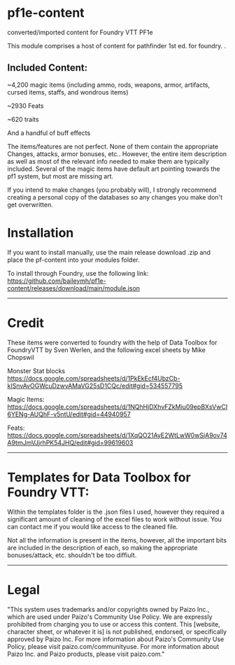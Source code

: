 # pf1e-content
converted/imported content for Foundry VTT PF1e

This module comprises a host of content for pathfinder 1st ed. for foundry. .

## Included Content:
~4,200 magic items (including ammo, rods, weapons, armor, artifacts, cursed items, staffs, and wondrous items)

~2930 Feats

~620 traits

And a handful of buff effects

The items/features are not perfect. None of them contain the appropriate Changes, attacks, armor bonuses, etc.. However, the entire item description as well as most of the relevant info needed to make them are typically included. Several of the magic items have default art pointing towards the pf1 system, but most are missing art. 

If you intend to make changes (you probably will), I strongly recommend creating a personal copy of the databases so any changes you make don't get overwritten.

# Installation

If you want to install manually, use the main release download .zip and place the pf-content into your modules folder.

To install through Foundry, use the following link: https://github.com/baileymh/pf1e-content/releases/download/main/module.json

----------------
# Credit
These items were converted to foundry with the help of Data Toolbox for FoundryVTT by Sven Werlen, and the following excel sheets by Mike Chopswil

Monster Stat blocks
https://docs.google.com/spreadsheets/d/1PkEkEcf4UbzCb-kISnvAvOGWcuDzwvAMaVG25sD1CQc/edit#gid=534557795

Magic Items:
https://docs.google.com/spreadsheets/d/1NQhHjDXhvFZkMiu09epBXsVwCI6YENg-AUQhF-v5ntU/edit#gid=44940957

Feats:
https://docs.google.com/spreadsheets/d/1XqQO21AyE2WtLwW0wSjA9ov74A9tmJmVJjrhPK54JHQ/edit#gid=99619603


------------------------------
# Templates for Data Toolbox for Foundry VTT:
Within the templates folder is the .json files I used, however they required a significant amount of cleaning of the excel files to work without issue. You can contact me if you would like access to the cleaned file.

Not all the information is present in the items, however, all the important bits are included in the description of each, so making the appropriate bonuses/attack, etc. shouldn't be too diffiult.

-------

# Legal
"This system uses trademarks and/or copyrights owned by Paizo Inc., which are used under Paizo's Community Use Policy. We are expressly prohibited from charging you to use or access this content. This [website, character sheet, or whatever it is] is not published, endorsed, or specifically approved by Paizo Inc. For more information about Paizo's Community Use Policy, please visit paizo.com/communityuse. For more information about Paizo Inc. and Paizo products, please visit paizo.com."
